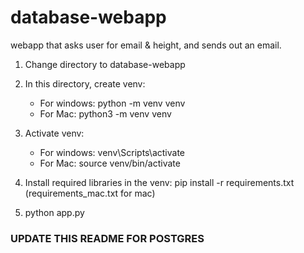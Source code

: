 # database-webapp
webapp that asks user for email & height, and sends out an email.


1. Change directory to database-webapp
2. In this directory, create venv:
    
    - For windows: python -m venv venv
    - For Mac: python3 -m venv venv

3. Activate venv:

    - For windows: venv\Scripts\activate
    - For Mac: source venv/bin/activate

4. Install required libraries in the venv: pip install -r requirements.txt  (requirements_mac.txt for mac)
5. python app.py

### UPDATE THIS README FOR POSTGRES
